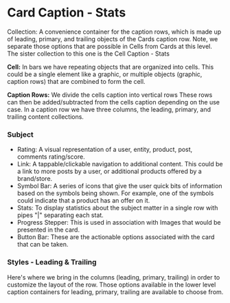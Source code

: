 # Card Caption - Stats

Collection:  A convenience container for the caption rows, which is made up of leading, primary, and trailing objects of the Cards caption row.  Note, we separate those options that are possible in Cells from Cards at this level.  The sister collection to this one is the Cell Caption - Stats

**Cell:**  In bars we have repeating objects that are organized into cells.  This could be a single element like a graphic, or multiple objects (graphic, caption rows) that are combined to form the cell.

**Caption Rows:** We divide the cells caption into vertical rows These rows can then be added/subtracted from the cells caption depending on the use case.  In a caption row we have three columns, the leading, primary, and trailing content collections.

### Subject

- Rating: A visual representation of a user, entity, product, post, comments rating/score.
- Link: A tappable/clickable navigation to additional content.  This could be a link to more posts by a user, or additional products offered by a brand/store.
- Symbol Bar: A series of icons that give the user quick bits of information based on the symbols being shown.  For example, one of the symbols could indicate that a product has an offer on it.
- Stats: To display statistics about the subject matter in a single row with pipes "|" separating each stat.
- Progress Stepper: This is used in association with Images that would be presented in the card.
- Button Bar: These are the actionable options associated with the card that can be taken.

### Styles - Leading & Trailing

Here's where we bring in the columns (leading, primary, trailing) in order to customize the layout of the row. Those options available in the lower level caption containers for leading, primary, trailing are available to choose from.
